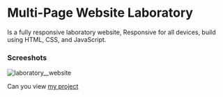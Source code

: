# Multi-Page Website Laboratory
Is a fully responsive laboratory website,
Responsive for all devices, build using HTML, CSS, and JavaScript.

### Screeshots
![laboratory__website](laptopp.png)

Can you view [my project](https://panchenkonaz.github.io/laboratory__website/)
